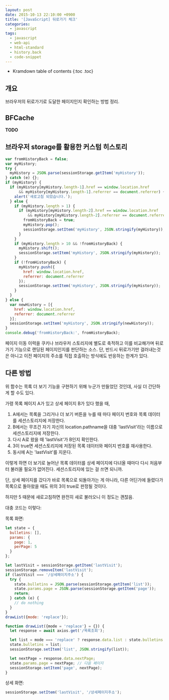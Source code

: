 ```yaml
---
layout: post
date: 2015-10-13 22:10:00 +0900
title: '[JavaScript] 뒤로가기 체크'
categories:
  - javascript
tags:
  - javascript
  - web-api
  - html-standard
  - history.back
  - code-snippet
---
```


* Kramdown table of contents
{:toc .toc}


## 개요

브라우저의 뒤로가기로 도달한 페이지인지 확인하는 방법 정리.


## BFCache

**TODO**


## 브라우저 storage를 활용한 커스텀 히스토리

```js
var fromHistoryBack = false;
var myHistory;
try {
  myHistory = JSON.parse(sessionStorage.getItem('myHistory'));
} catch (e) {};
if (myHistory) {
  if (myHistory[myHistory.length-1].href == window.location.href
      && myHistory[myHistory.length-1].referrer == document.referrer) {
    alert('새로고침 되었습니다.');
  } else {
    if (myHistory.length > 1) {
      if (myHistory[myHistory.length-2].href == window.location.href
          && myHistory[myHistory.length-2].referrer == document.referrer) {
        fromHistoryBack = true;
        myHistory.pop();
        sessionStorage.setItem('myHistory', JSON.stringify(myHistory));
      }
    }
    if (myHistory.length > 10 && !fromHistoryBack) {
      myHistory.shift();
      sessionStorage.setItem('myHistory', JSON.stringify(myHistory));
    }
    if (!fromHistoryBack) {
      myHistory.push({
        href: window.location.href,
        referrer: document.referrer
      });
      sessionStorage.setItem('myHistory', JSON.stringify(myHistory));
    }
  }
} else {
  var newHistory = [{
    href: window.location.href,
    referrer: document.referrer
  }];
  sessionStorage.setItem('myHistory', JSON.stringify(newHistory));
}
console.debug('fromHistoryBack:', fromHistoryBack);
```

페이지 이동 이력을 쿠키나 브라우저 스토리지에 별도로 축적하고 이를 비교해가며 뒤로가기 기능으로 랜딩된 페이지인지를 판단하는 소스. 단, 반드시 뒤로가기만 걸러내는것은 아니고 이전 페이지의 주소를 직접 호출하는 방식에도 반응하는 한계가 있다.


## 다른 방법

위 함수는 목록 더 보기 기능을 구현하기 위해 누군가 만들었던 것인데, 사실 더 간단하게 할 수도 있다.

가령 목록 페이지 A가 있고 상세 페이지 B가 있다 했을 때, 

1. A에서는 목록을 그리거나 더 보기 버튼을 누를 때 마다 페이지 번호와 목록 데이터를 세션스토리지에 저장한다.
2. B에서는 무조건 자기 자신의 location.pathname을 대충 'lastVisit'라는 이름으로 세션스토리지에 저장한다.
3. 다시 A로 왔을 때 'lastVisit'가 B인지 확인한다.
4. 3이 true면 세션스토리지에 저장된 목록 데이터와 페이지 번호를 재사용한다.
5. 동시에 A는 'lastVisit'를 지운다.

이렇게 하면 더 보기로 늘어난 목록 데이터를 상세 페이지에 다녀올 때마다 다시 처음부터 불러올 필요가 없어진다. 세션스토리지에 있는 걸 쓰면 되니까.

단, 상세 페이지를 갔다가 바로 목록으로 되돌아가는 게 아니라, 다른 어딘가에 들렸다가 목록으로 돌아왔을 때도 위의 3이 true로 판정될 것이다.

하지만 5 때문에 새로고침하면 완전히 새로 불러오니 이 정도는 괜찮음.

대충 코드는 이렇다:

목록 화면:

```js
let state = {
  bulletins: [],
  params: {
    page: 1,
    perPage: 5
  }
};

let lastVisit = sessionStorage.getItem('lastVisit');
sessionStorage.removeItem('lastVisit');
if (lastVisit === '/상세페이지주소') {
  try {
    state.bulletins = JSON.parse(sessionStorage.getItem('list'));
    state.params.page = JSON.parse(sessionStorage.getItem('page'));
    return;
  } catch (e) {
    // do nothing
  }
}
drawList({mode: 'replace'});

function drawList({mode = 'replace'} = {}) {
  let response = await axios.get('/목록조회');

  let list = mode === 'replace' ? response.data.list : state.bulletins.concat(response.data.list);
  state.bulletins = list;
  sessionStorage.setItem('list', JSON.stringify(list));

  let nextPage = response.data.nextPage;
  state.params.page = nextPage; // 다음 페이지
  sessionStorage.setItem('page', nextPage);
}
```

상세 화면: 

```js
sessionStorage.setItem('lastVisit', '/상세페이지주소');
```
